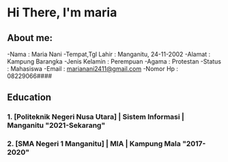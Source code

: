 # Hi There, I'm maria

## About me:
-Nama             : Maria Nani
-Tempat,Tgl Lahir : Manganitu, 24-11-2002
-Alamat           : Kampung Barangka
-Jenis Kelamin    : Perempuan
-Agama            : Protestan
-Status           : Mahasiswa
-Email            : marianani2411@gmail.com
-Nomor Hp         : 08229066####

## Education

### 1. [Politeknik Negeri Nusa Utara] | Sistem Informasi | Manganitu "2021-Sekarang"

### 2. [SMA Negeri 1 Manganitu] | MIA | Kampung Mala "2017-2020"


<br />
<br />
